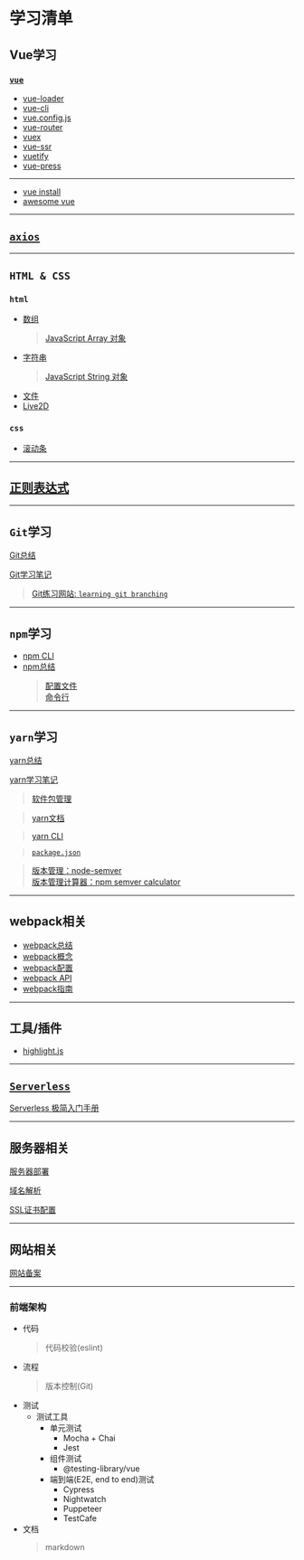 # 学习清单
## Vue学习

### [```vue```](./vue/vue.md)
- [vue-loader](./vue/vue-loader/vue-loader.md)
- [vue-cli](./vue/vue-cli/vue-cli.md)
- [vue.config.js](./vue/vue-cli/vue.config.js.md)
- [vue-router](./vue/vue-router/vue-router.md)
- [vuex](./vue/vuex/vuex.md)
- [vue-ssr](./vue/vue-ssr/vue-ssr.md)
- [vuetify](./vue/vuetify/vuetify.md)
- [vue-press](./vue/vue-press/vue-press.md)
---
- [vue install](./vue/install.md)
- [awesome vue](./vue/awesome-vue.md)

-------------------------------

## [```axios```](./axios/axios.md)

-------------------------------

## ```HTML & CSS```
### ```html```
- [数组](./html/array.md)
  > [JavaScript Array 对象](https://www.runoob.com/jsref/jsref-obj-array.html)
- [字符串](./html/string.md)
  > [JavaScript String 对象](https://www.runoob.com/jsref/jsref-obj-string.html)
- [文件](./html/file.md)
- [Live2D](./html/Live2D.md)

### ```css```
- [滚动条](./css/scrollbar.md)

-------------------------------

## [正则表达式](./regexp/正则表达式.md)

-------------------------------

## ```Git```学习
[Git总结](./git/git_summary.md)

[Git学习笔记](./git/git.md)
> [Git练习网站: ```learning git branching```](https://learngitbranching.js.org/?locale=zh_CN)

-------------------------------

## ```npm```学习
- [npm CLI](./npm/npm-cli.md)
- [npm总结](./npm/summary.md)
  > [配置文件](https://docs.npmjs.com/cli/v6/configuring-npm/package-json)    
  > [命令行](https://docs.npmjs.com/cli/v6/commands)  

-------------------------------

## ```yarn```学习
[yarn总结](./yarn/yarn_summary.md#)

[yarn学习笔记](./yarn/yarn.md#)

> [软件包管理](https://www.yarnpkg.com.cn/)

> [yarn文档](https://yarn.bootcss.com/docs/)

> [yarn CLI](https://yarn.bootcss.com/docs/cli/)

> [```package.json```](https://yarn.bootcss.com/docs/package-json/)

> [版本管理：node-semver](https://github.com/npm/node-semver)   
> [版本管理计算器：npm semver calculator](https://semver.npmjs.com/)

----------------------------

## webpack相关
- [webpack总结](./webpack/00_webpack_summary.md)
- [webpack概念](./webpack/01_webpack_concepts.md)
- [webpack配置](./webpack/02_webpack_config.md)
- [webpack API](./webpack/03_webpack_api.md)
- [webpack指南](./webpack/04_webpack_handbook.md)

----------------------------

## 工具/插件
- [highlight.js](./utils/highlight/highlight.md)

----------------------------

## [```Serverless```](yun.serverless80.com)
[Serverless 极简入门手册](./serverless/serverless.md)

----------------------------
## 服务器相关
[服务器部署](./server/server.md)

[域名解析](./server/dns.md)

[SSL证书配置](./server/ssl.md)

--------------------------------
## 网站相关
[网站备案](./website/beian.md)

--------------------------------
### 前端架构
- 代码
  > 代码校验(eslint)
- 流程
  > 版本控制(Git)
- 测试
  - 测试工具
    - 单元测试
      - Mocha + Chai
      - Jest
    - 组件测试
      - @testing-library/vue
    - 端到端(E2E, end to end)测试
      - Cypress
      - Nightwatch
      - Puppeteer
      - TestCafe
- 文档
  > markdown
